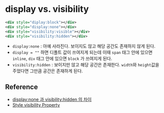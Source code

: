 # display vs. visibility

```xml
<div style="diplay:block"></div>
<div style="display:none"></div>
<div style="visibility:visible"></div>
<div style="visibility:hidden"></div>
```

* `display:none` : 아예 사라진다. 보이지도 않고 해당 공간도 존재하지 않게 된다.
* `display = ""` 하면 디폴트 값이 쓰여지게 되는데 이때 `span` 태그 안에 있으면 `inline`, `div` 태그 안에 있으면 `block` 가 쓰여지게 된다.
* `visibility:hidden` : 보이지만 않고 해당 공간은 존재한다. `width`와 `height`값을 주었다면 그만큼 공간은 존재하게 된다.

## Reference

* [display:none 과 visibility:hidden 의 차이](http://unabated.tistory.com/entry/displaynone-%EA%B3%BC-visibilityhidden-%EC%9D%98-%EC%B0%A8%EC%9D%B4)
* [Style visibility Property](http://www.w3schools.com/jsref/prop_style_visibility.asp)